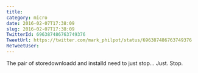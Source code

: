 ```yaml
---
title: 
category: micro
date: 2016-02-07T17:38:09
slug: 2016-02-07T17:38:09
TwitterId: 696387486763749376
TweetUrl: https://twitter.com/mark_philpot/status/696387486763749376
ReTweetUser: 
---
```


The pair of storedownloadd and installd need to just stop... Just. Stop.